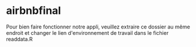 # airbnbfinal

Pour bien faire fonctionner notre appli, veuillez extraire ce dossier au même endroit et changer 
le lien d'environnement de travail dans le fichier readdata.R
